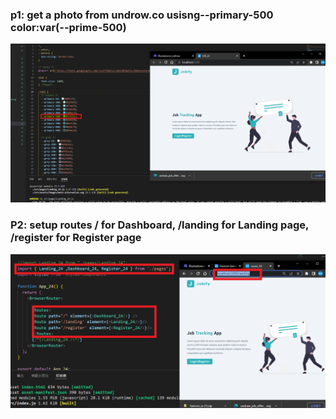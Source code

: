 ### p1: get a photo from undrow.co usisng--primary-500 color:var(--prime-500)
![](p1.png)

### P2: setup routes / for Dashboard, /landing for Landing page, /register for Register page
![](p2.png)